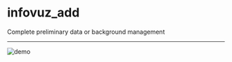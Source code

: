 # infovuz_add
Complete preliminary data or background management

*******************************************************************************************************************************************
![demo](https://user-images.githubusercontent.com/44582949/79122726-4d26d100-7dba-11ea-804f-d260a2724e7c.gif)
